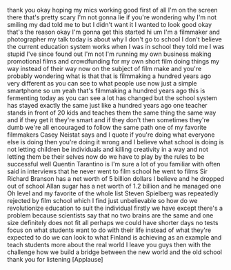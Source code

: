
thank you okay hoping my mics working
good first of all I&#39;m on the screen
there that&#39;s pretty scary I&#39;m not gonna
lie if you&#39;re wondering why I&#39;m not
smiling my dad told me to but I didn&#39;t
want it I wanted to look good
okay that&#39;s the reason okay I&#39;m gonna
get this started hi um I&#39;m a filmmaker
and photographer my talk today is about
why I don&#39;t go to school I don&#39;t believe
the current education system works when
I was in school they told me I was
stupid I&#39;ve since found out I&#39;m not I&#39;m
running my own business making
promotional films and crowdfunding for
my own short film doing things my way
instead of their way now on the subject
of film make and you&#39;re probably
wondering what is that that is
filmmaking a hundred years ago very
different as you can see to what people
use now just a simple smartphone so um
yeah that&#39;s filmmaking a hundred years
ago this is fermenting today as you can
see a lot has changed but the school
system has stayed exactly the same just
like a hundred years ago one teacher
stands in front of 20 kids and teaches
them the same thing the same way and if
they get it they&#39;re smart and if they
don&#39;t then sometimes they&#39;re dumb
we&#39;re all encouraged to follow the same
path one of my favorite filmmakers Casey
Neistat says and I quote if you&#39;re doing
what everyone else is doing
then you&#39;re doing it wrong and I believe
what school is doing is not letting
children be individuals and killing
creativity in a way and not letting them
be their selves now do we have to play
by the rules to be successful well
Quentin Tarantino is I&#39;m sure a lot of
you familiar with often said in
interviews that he never went to film
school he went to films Sir Richard
Branson has a net worth of 5 billion
dollars I believe and he dropped out of
school
Allan sugar has a net worth of 1.2
billion and he managed one Oh level and
my favorite of the whole list Steven
Spielberg was repeatedly rejected by
film school which I find just
unbelievable so how do we revolutionize
education to suit the individual firstly
we have
except there&#39;s a problem because
scientists say that no two brains are
the same and one size definitely does
not fit all perhaps we could have
shorter days no tests focus on what
students want to do with their life
instead of what they&#39;re expected to do
we can look to what Finland is achieving
as an example and teach students more
about the real world
I leave you guys then with the challenge
how we build a bridge between the new
world and the old school thank you for
listening
[Applause]
